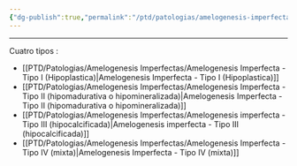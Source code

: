 ```yaml
---
{"dg-publish":true,"permalink":"/ptd/patologias/amelogenesis-imperfectas/amelogenesis-imperfecta/"}
---
```



---
Cuatro tipos : 

- [[PTD/Patologias/Amelogenesis Imperfectas/Amelogenesis Imperfecta - Tipo I (Hipoplastica)\|Amelogenesis Imperfecta - Tipo I (Hipoplastica)]]
- [[PTD/Patologias/Amelogenesis Imperfectas/Amelogenesis Imperfecta - Tipo II (hipomadurativa o hipomineralizada)\|Amelogenesis Imperfecta - Tipo II (hipomadurativa o hipomineralizada)]]
- [[PTD/Patologias/Amelogenesis Imperfectas/Amelogenesis imperfecta - Tipo III (hipocalcificada)\|Amelogenesis imperfecta - Tipo III (hipocalcificada)]]
- [[PTD/Patologias/Amelogenesis Imperfectas/Amelogenesis Imperfecta - Tipo IV (mixta)\|Amelogenesis Imperfecta - Tipo IV (mixta)]]
